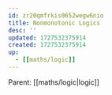 ```yaml
---
id: zr20qmfrkis0652wegw6nio
title: Nonmonotonic Logics
desc: ''
updated: 1727532375914
created: 1727532375914
up:
  - [[maths/logic]]
---
```


<!-- PARENT: auto -->
Parent: [[maths/logic|logic]]
<!-- /PARENT -->
